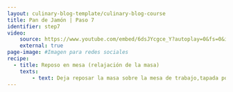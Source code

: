```yaml
---
layout: culinary-blog-template/culinary-blog-course
title: Pan de Jamón | Paso 7
identifier: step7
video: 
    source: https://www.youtube.com/embed/6dsJYcgce_Y?autoplay=0&fs=0&iv_load_policy=3&showinfo=0&rel=0&cc_load_policy=0&start=0&end=0&origin=https://youtubeembedcode.com
    external: true
page-image: #Imagen para redes sociales
recipe:
  - title: Reposo en mesa (relajación de la masa)
    texts:
        - text: Deja reposar la masa sobre la mesa de trabajo,tapada por diez (10) minutos.
---
```

